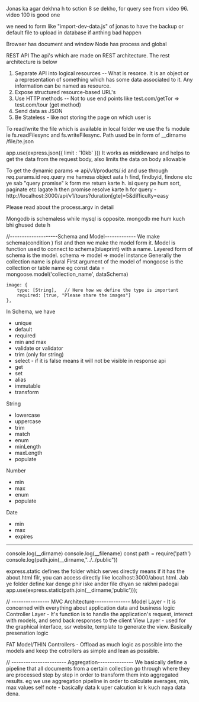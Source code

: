 Jonas ka agar dekhna h to sction 8 se dekho, for query see from video 96. video 100 is good one

we need to form like "import-dev-data.js" of jonas to have the backup or default file to upload in database if anthing bad happen

Browser has document and window
Node has process and global

REST API
The api's which are made on REST architecture. The rest architecture is below
1. Separate API into logical resources
    -- What is resorce. It is an object or a representation of something which has some data associated to it. Any information can be named as resource. 
2. Expose structured resource-based URL's
3. Use HTTP methods
    -- Not to use end points like test.com/getTor => test.com/tour  (get method)
4. Send data as JSON
5. Be Stateless - like not storing the page on which user is

To read/write the file which is available in local folder we use the fs module ie fs.readFilesync and fs.writeFilesync. Path used be in form of __dirname /file/te.json

app.use(express.json({ limit : '10kb' })) It works as middleware and helps to get the data from the request body, also limits the data on body allowable

To get the dynamic params => api/v1/products/:id and use through req.params.id
req.query me hamesa object aata h
find, findbyid, findone etc ye sab "query promise" k form me return karte h. isi query pe hum sort, paginate etc lagate h then promise resolve karte h
for query - http://localhost:3000/api/v1/tours?duration[gte]=5&difficulty=easy

Please read about the process.argv in detail

Mongodb is schemaless while mysql is opposite. mongodb me hum kuch bhi ghused dete h

//--------------------Schema and Model-------------
We make schema(condition ) fist and then we make the model form it. Model is function used to connect to schema(blueprint) with a name. Layered form of schema is the model. schema => model => model instance
Generally the collection name is plural
First argument of the model of mongoose is the collection or table name
eg const data = mongoose.model('collection_name', dataSchema)

    image: {
        type: [String],   // Here how we define the type is important
        required: [true, "Please share the images"]
    },



In Schema, we have 
- unique
- default
- required
- min and max
- validate or validator
- trim (only for string)
- select - if it is false means it will not be visible in response api
- get
- set
- alias
- immutable
- transform

String
- lowercase
- uppercase
- trim
- match
- enum
- minLength
- maxLength
- populate

Number
- min
- max
- enum
- populate

Date
- min
- max
- expires

-----------------------------
console.log(__dirname)
console.log(__filename)
const path = require('path')
console.log(path.join(__dirname,"../../public"))

express.static defines the folder which serves directly means if it has the about.html filr, you can access directly like localhost:3000/about.html.  Jab ye folder define kar denge phir iske ander file dhyan se rakhni padegai
app.use(express.static(path.join(__dirname,'public')));


// ---------------- MVC Architecture---------------
Model Layer - It is concerned with everything about application data and business logic
Controller Layer - It's function is to handle the application's request, interect with models, and send back responses to the client
View Layer - used for the graphical interface, ssr website, template to generate the view. Basically presenation logic

FAT Model/THIN Controllers - Offload as much logic as possible into the models and keep the cotrollers as simple and lean as possible.


// ----------------------- Aggregation---------------
We basically define a pipeline that all documents from a certain collection go through where they are processed step by step in order to transform them into aggregated results.
eg we use aggregation pipeline in order to calculate averages, min, max values 
self note - basically data k uper calcution kr k kuch naya data dena.
